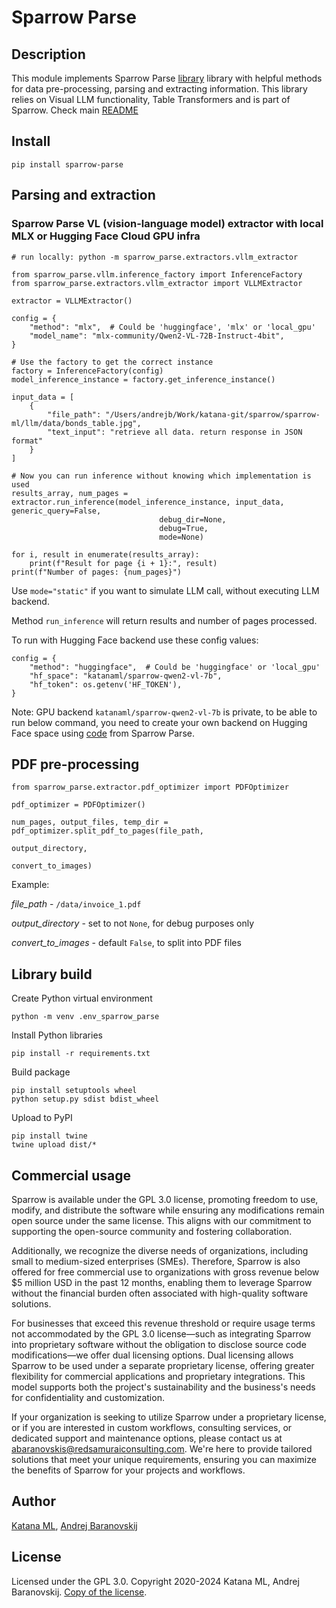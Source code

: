 # Sparrow Parse

## Description

This module implements Sparrow Parse [library](https://pypi.org/project/sparrow-parse/) library with helpful methods for data pre-processing, parsing and extracting information. This library relies on Visual LLM functionality, Table Transformers and is part of Sparrow. Check main [README](https://github.com/katanaml/sparrow)

## Install

```
pip install sparrow-parse
```

## Parsing and extraction

### Sparrow Parse VL (vision-language model) extractor with local MLX or Hugging Face Cloud GPU infra

```
# run locally: python -m sparrow_parse.extractors.vllm_extractor

from sparrow_parse.vllm.inference_factory import InferenceFactory
from sparrow_parse.extractors.vllm_extractor import VLLMExtractor

extractor = VLLMExtractor()

config = {
    "method": "mlx",  # Could be 'huggingface', 'mlx' or 'local_gpu'
    "model_name": "mlx-community/Qwen2-VL-72B-Instruct-4bit",
}

# Use the factory to get the correct instance
factory = InferenceFactory(config)
model_inference_instance = factory.get_inference_instance()

input_data = [
    {
        "file_path": "/Users/andrejb/Work/katana-git/sparrow/sparrow-ml/llm/data/bonds_table.jpg",
        "text_input": "retrieve all data. return response in JSON format"
    }
]

# Now you can run inference without knowing which implementation is used
results_array, num_pages = extractor.run_inference(model_inference_instance, input_data, generic_query=False,
                                 debug_dir=None,
                                 debug=True,
                                 mode=None)

for i, result in enumerate(results_array):
    print(f"Result for page {i + 1}:", result)
print(f"Number of pages: {num_pages}")
```

Use `mode="static"` if you want to simulate LLM call, without executing LLM backend.

Method `run_inference` will return results and number of pages processed.

To run with Hugging Face backend use these config values:

```
config = {
    "method": "huggingface",  # Could be 'huggingface' or 'local_gpu'
    "hf_space": "katanaml/sparrow-qwen2-vl-7b",
    "hf_token": os.getenv('HF_TOKEN'),
}
```

Note: GPU backend `katanaml/sparrow-qwen2-vl-7b` is private, to be able to run below command, you need to create your own backend on Hugging Face space using [code](https://github.com/katanaml/sparrow/tree/main/sparrow-data/parse/sparrow_parse/vllm/infra/qwen2_vl_7b) from Sparrow Parse.

## PDF pre-processing

```
from sparrow_parse.extractor.pdf_optimizer import PDFOptimizer

pdf_optimizer = PDFOptimizer()

num_pages, output_files, temp_dir = pdf_optimizer.split_pdf_to_pages(file_path,
                                                                     output_directory,
                                                                     convert_to_images)

```

Example:

*file_path* - `/data/invoice_1.pdf`

*output_directory* - set to not `None`, for debug purposes only

*convert_to_images* - default `False`, to split into PDF files

## Library build

Create Python virtual environment

```
python -m venv .env_sparrow_parse
```

Install Python libraries

```
pip install -r requirements.txt
```

Build package

```
pip install setuptools wheel
python setup.py sdist bdist_wheel
```

Upload to PyPI

```
pip install twine
twine upload dist/*
```

## Commercial usage

Sparrow is available under the GPL 3.0 license, promoting freedom to use, modify, and distribute the software while ensuring any modifications remain open source under the same license. This aligns with our commitment to supporting the open-source community and fostering collaboration.

Additionally, we recognize the diverse needs of organizations, including small to medium-sized enterprises (SMEs). Therefore, Sparrow is also offered for free commercial use to organizations with gross revenue below $5 million USD in the past 12 months, enabling them to leverage Sparrow without the financial burden often associated with high-quality software solutions.

For businesses that exceed this revenue threshold or require usage terms not accommodated by the GPL 3.0 license—such as integrating Sparrow into proprietary software without the obligation to disclose source code modifications—we offer dual licensing options. Dual licensing allows Sparrow to be used under a separate proprietary license, offering greater flexibility for commercial applications and proprietary integrations. This model supports both the project's sustainability and the business's needs for confidentiality and customization.

If your organization is seeking to utilize Sparrow under a proprietary license, or if you are interested in custom workflows, consulting services, or dedicated support and maintenance options, please contact us at abaranovskis@redsamuraiconsulting.com. We're here to provide tailored solutions that meet your unique requirements, ensuring you can maximize the benefits of Sparrow for your projects and workflows.

## Author

[Katana ML](https://katanaml.io), [Andrej Baranovskij](https://github.com/abaranovskis-redsamurai)

## License

Licensed under the GPL 3.0. Copyright 2020-2024 Katana ML, Andrej Baranovskij. [Copy of the license](https://github.com/katanaml/sparrow/blob/main/LICENSE).
